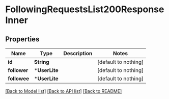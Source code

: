 # FollowingRequestsList200ResponseInner


## Properties
Name | Type | Description | Notes
------------ | ------------- | ------------- | -------------
**id** | **String** |  | [default to nothing]
**follower** | ***UserLite** |  | [default to nothing]
**followee** | ***UserLite** |  | [default to nothing]


[[Back to Model list]](../README.md#models) [[Back to API list]](../README.md#api-endpoints) [[Back to README]](../README.md)


